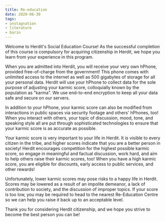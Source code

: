 ```yaml
---
title: Re-education
date: 2020-06-30
tags:
- unstagnation
- literature
- barin
---
```

Welcome to Herdit's Social Education Course! As the successful completion of this course is compulsory for acquiring citizenship in Herdit, we hope you learn from your experience in this program.
<!-- excerpt -->

When you are admitted into Herdit, you will receive your very own hPhone, provided free-of-charge from the government! This phone comes with unlimited access to the internet as well as 500 gigabytes of storage for all your personal data. Herdit will use your hPhone to collect data for the sole purpose of adjusting your karmic score, colloquially known by the population as "karma". We use end-to-end encryption to keep all your data safe and secure on our servers.

In addition to your hPhone, your karmic score can also be modified from interactions in public spaces via security footage and others' hPhones, too! When you interact with others, your topic of discussion, mood, tone, and speaking style all are put through sophisticated technologies to ensure that your karmic score is as accurate as possible.

Your karmic score is very important to your life in Herdit. It is visible to every citizen in the tribe, and higher scores indicate that you are a better person in society! Herdit encourages competition for the highest possible karmic score, so engage in meaningful and factual discussion, work hard, and aim to help others raise their karmic scores, too! When you have a high karmic score, you are eligible for discounts, early access to public services, and other rewards!

Unfortunately, lower karmic scores may pose risks to a happy life in Herdit. Scores may be lowered as a result of an impolite demeanor, a lack of contribution to society, and the discussion of improper topics. If your score is too low, you may be required to head to the nearest Re-Education Centre so we can help you raise it back up to an acceptable level.

Thank you for considering Herdit citizenship, and we hope you strive to become the best person you can be!
